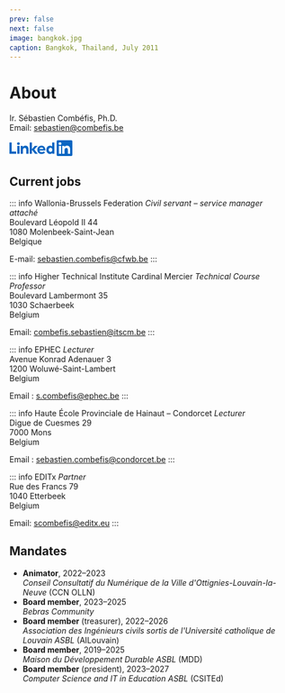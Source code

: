```yaml
---
prev: false
next: false
image: bangkok.jpg
caption: Bangkok, Thailand, July 2011
---
```


# About

Ir. Sébastien Combéfis, Ph.D.  
Email: [sebastien@combefis.be](mailto:sebastien@combefis.be)

[![LinkedIn logo](/images/LinkedIn-Blue-14@2x.png)](https://www.linkedin.com/in/scombefis)

## Current jobs

::: info Wallonia-Brussels Federation
_Civil servant – service manager attaché_  
Boulevard Léopold II 44  
1080 Molenbeek-Saint-Jean  
Belgique

E-mail: [sebastien.combefis@cfwb.be](mailto:sebastien.combefis@cfwb.be)
:::

::: info Higher Technical Institute Cardinal Mercier
_Technical Course Professor_  
Boulevard Lambermont 35  
1030 Schaerbeek  
Belgium

Email: [combefis.sebastien@itscm.be](mailto:combefis.sebastien@itscm.be)
:::

::: info EPHEC
_Lecturer_  
Avenue Konrad Adenauer 3  
1200 Woluwé-Saint-Lambert  
Belgium

Email : [s.combefis@ephec.be](mailto:s.combefis@ephec.be)
:::

::: info Haute École Provinciale de Hainaut – Condorcet
_Lecturer_  
Digue de Cuesmes 29  
7000 Mons  
Belgium

Email : [sebastien.combefis@condorcet.be](mailto:sebastien.combefis@condorcet.be)
:::

::: info EDITx
_Partner_  
Rue des Francs 79  
1040 Etterbeek  
Belgium

Email: [scombefis@editx.eu](mailto:scombefis@editx.eu)
:::

## Mandates

- **Animator**, 2022–2023  
  _Conseil Consultatif du Numérique de la Ville d'Ottignies-Louvain-la-Neuve_ (CCN OLLN)
- **Board member**, 2023–2025  
  _Bebras Community_
- **Board member** (treasurer), 2022–2026  
  _Association des Ingénieurs civils sortis de l'Université catholique de Louvain ASBL_ (AILouvain)
- **Board member**, 2019–2025  
  _Maison du Développement Durable ASBL_ (MDD)
- **Board member** (president), 2023–2027  
   _Computer Science and IT in Education ASBL_ (CSITEd)
